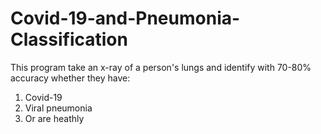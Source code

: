 # Covid-19-and-Pneumonia-Classification

This program take an x-ray of a person's lungs and identify with 70-80% accuracy whether they have:
1. Covid-19
2. Viral pneumonia
3. Or are heathly
